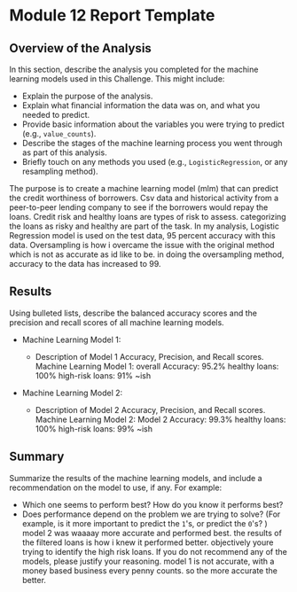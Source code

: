 # Module 12 Report Template

## Overview of the Analysis

In this section, describe the analysis you completed for the machine learning models used in this Challenge. This might include:

* Explain the purpose of the analysis.
* Explain what financial information the data was on, and what you needed to predict.
* Provide basic information about the variables you were trying to predict (e.g., `value_counts`).
* Describe the stages of the machine learning process you went through as part of this analysis.
* Briefly touch on any methods you used (e.g., `LogisticRegression`, or any resampling method).


The purpose is to create a machine learning model (mlm) that can predict the credit worthiness of borrowers.
Csv data and historical activity from a peer-to-peer lending company to see if the borrowers would repay the loans.
Credit risk and healthy loans are types of risk to assess. categorizing the loans as risky and healthy are part of the task. In my analysis, 
Logistic Regression model is used on the test data, 95 percent accuracy with this data. Oversampling is how i overcame the issue with the original method which is not as accurate as id like to be. in doing the oversampling method, accuracy to the data has increased to 99. 
## Results

Using bulleted lists, describe the balanced accuracy scores and the precision and recall scores of all machine learning models.

* Machine Learning Model 1:
  * Description of Model 1 Accuracy, Precision, and Recall scores.
Machine Learning Model 1: 
overall Accuracy: 95.2%
healthy loans: 100%
high-risk loans: 91%
~ish 

* Machine Learning Model 2:
  * Description of Model 2 Accuracy, Precision, and Recall scores.
Machine Learning Model 2: Model 2 Accuracy: 99.3%
healthy loans: 100%
high-risk loans: 99%
~ish
## Summary

Summarize the results of the machine learning models, and include a recommendation on the model to use, if any. For example:
* Which one seems to perform best?  How do you know it performs best?
* Does performance depend on the problem we are trying to solve? (For example, is it more important to predict the `1`'s, or predict the `0`'s? )
model 2 was waaaay more accurate and performed best. the results of the filtered loans is how i knew it performed better.
objectively youre trying to identify the high risk loans.
If you do not recommend any of the models, please justify your reasoning.
model 1 is not accurate, with a money based business every penny counts. so the more accurate the better.